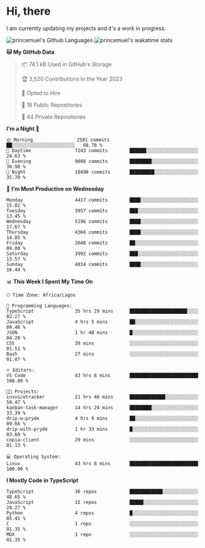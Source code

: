 # Hi, there

<!--
**princemuel/princemuel** is a ✨ _special_ ✨ repository because its `README.md` (this file) appears on your GitHub profile.

Here are some ideas to get you started:

- 🔭 I’m currently working on ...
- 🌱 I’m currently learning ...
- 👯 I’m looking to collaborate on ...
- 🤔 I’m looking for help with ...
- 💬 Ask me about ...
- 📫 How to reach me: ...
- 😄 Pronouns: ...
- ⚡ Fun fact: ...
-->

I am currently updating my projects and it's a work in progress.

![princemuel's Github Languages](https://github-readme-stats.vercel.app/api/top-langs/?username=princemuel&text_color=586069&layout=compact&hide_border=true&title_color=0366d6&count_private=true&include_all_commits=true&theme=tokyonight&show_icons=true)
![princemuel's wakatime stats](https://github-readme-stats.vercel.app/api/wakatime?username=princemuel&text_color=586069&layout=compact&hide_border=true&title_color=0366d6&count_private=true&include_all_commits=true&theme=tokyonight&show_icons=true)

<!--START_SECTION:waka-->
**🐱 My GitHub Data** 

> 📦 74.1 kB Used in GitHub's Storage 
 > 
> 🏆 3,520 Contributions in the Year 2023
 > 
> 💼 Opted to Hire
 > 
> 📜 18 Public Repositories 
 > 
> 🔑 44 Private Repositories 
 > 
**I'm a Night 🦉** 

```text
🌞 Morning                2581 commits        ██░░░░░░░░░░░░░░░░░░░░░░░   08.78 % 
🌆 Daytime                7243 commits        ██████░░░░░░░░░░░░░░░░░░░   24.63 % 
🌃 Evening                9088 commits        ████████░░░░░░░░░░░░░░░░░   30.90 % 
🌙 Night                  10498 commits       █████████░░░░░░░░░░░░░░░░   35.70 % 
```
📅 **I'm Most Productive on Wednesday** 

```text
Monday                   4417 commits        ████░░░░░░░░░░░░░░░░░░░░░   15.02 % 
Tuesday                  3957 commits        ███░░░░░░░░░░░░░░░░░░░░░░   13.45 % 
Wednesday                5196 commits        ████░░░░░░░░░░░░░░░░░░░░░   17.67 % 
Thursday                 4366 commits        ████░░░░░░░░░░░░░░░░░░░░░   14.85 % 
Friday                   2648 commits        ██░░░░░░░░░░░░░░░░░░░░░░░   09.00 % 
Saturday                 3992 commits        ███░░░░░░░░░░░░░░░░░░░░░░   13.57 % 
Sunday                   4834 commits        ████░░░░░░░░░░░░░░░░░░░░░   16.44 % 
```


📊 **This Week I Spent My Time On** 

```text
🕑︎ Time Zone: Africa/Lagos

💬 Programming Languages: 
TypeScript               35 hrs 29 mins      █████████████████████░░░░   82.27 % 
JavaScript               4 hrs 5 mins        ██░░░░░░░░░░░░░░░░░░░░░░░   09.48 % 
JSON                     1 hr 48 mins        █░░░░░░░░░░░░░░░░░░░░░░░░   04.20 % 
CSS                      39 mins             ░░░░░░░░░░░░░░░░░░░░░░░░░   01.51 % 
Bash                     27 mins             ░░░░░░░░░░░░░░░░░░░░░░░░░   01.07 % 

🔥 Editors: 
VS Code                  43 hrs 8 mins       █████████████████████████   100.00 % 

🐱‍💻 Projects: 
invoicetracker           21 hrs 46 mins      █████████████░░░░░░░░░░░░   50.47 % 
kanban-task-manager      14 hrs 24 mins      ████████░░░░░░░░░░░░░░░░░   33.39 % 
drip-w-pryde             4 hrs 9 mins        ██░░░░░░░░░░░░░░░░░░░░░░░   09.66 % 
drip-with-pryde          1 hr 33 mins        █░░░░░░░░░░░░░░░░░░░░░░░░   03.60 % 
copia-client             29 mins             ░░░░░░░░░░░░░░░░░░░░░░░░░   01.13 % 

💻 Operating System: 
Linux                    43 hrs 8 mins       █████████████████████████   100.00 % 
```

**I Mostly Code in TypeScript** 

```text
TypeScript               36 repos            ████████████░░░░░░░░░░░░░   48.65 % 
JavaScript               15 repos            █████░░░░░░░░░░░░░░░░░░░░   20.27 % 
Python                   4 repos             █░░░░░░░░░░░░░░░░░░░░░░░░   05.41 % 
C                        1 repo              ░░░░░░░░░░░░░░░░░░░░░░░░░   01.35 % 
MDX                      1 repo              ░░░░░░░░░░░░░░░░░░░░░░░░░   01.35 % 
```




<!--END_SECTION:waka-->
